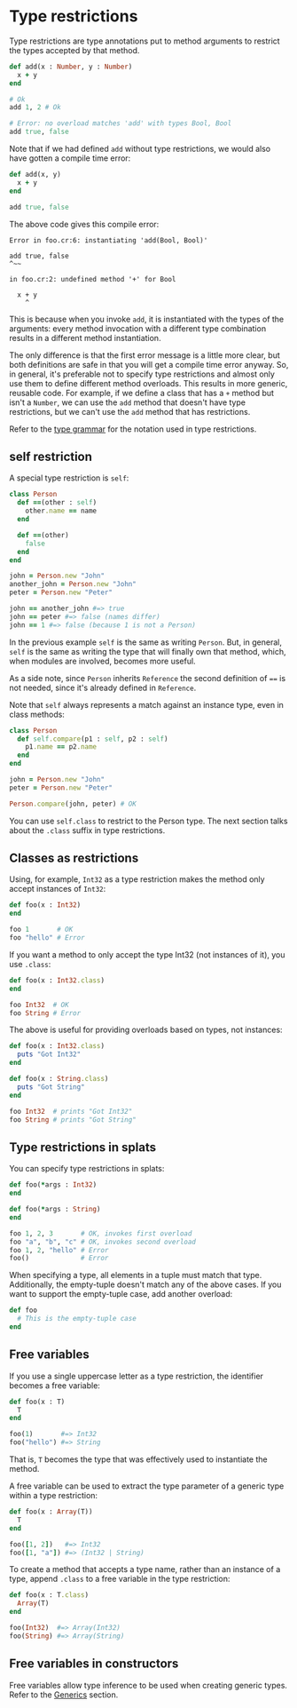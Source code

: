# Type restrictions

Type restrictions are type annotations put to method arguments to restrict the types accepted by that method.

```ruby
def add(x : Number, y : Number)
  x + y
end

# Ok
add 1, 2 # Ok

# Error: no overload matches 'add' with types Bool, Bool
add true, false
```

Note that if we had defined `add` without type restrictions, we would also have gotten a compile time error:

```ruby
def add(x, y)
  x + y
end

add true, false
```

The above code gives this compile error:

```
Error in foo.cr:6: instantiating 'add(Bool, Bool)'

add true, false
^~~

in foo.cr:2: undefined method '+' for Bool

  x + y
    ^
```

This is because when you invoke `add`, it is instantiated with the types of the arguments: every method invocation with a different type combination results in a different method instantiation.

The only difference is that the first error message is a little more clear, but both definitions are safe in that you will get a compile time error anyway. So, in general, it's preferable not to specify type restrictions and almost only use them to define different method overloads. This results in more generic, reusable code. For example, if we define a class that has a `+` method but isn't a `Number`, we can use the `add` method that doesn't have type restrictions, but we can't use the `add` method that has restrictions.

Refer to the [type grammar](type_grammar.html) for the notation used in type restrictions.

## self restriction

A special type restriction is `self`:

```ruby
class Person
  def ==(other : self)
    other.name == name
  end

  def ==(other)
    false
  end
end

john = Person.new "John"
another_john = Person.new "John"
peter = Person.new "Peter"

john == another_john #=> true
john == peter #=> false (names differ)
john == 1 #=> false (because 1 is not a Person)
```

In the previous example `self` is the same as writing `Person`. But, in general, `self` is the same as writing the type that will finally own that method, which, when modules are involved, becomes more useful.

As a side note, since `Person` inherits `Reference` the second definition of `==` is not needed, since it's already defined in `Reference`.

Note that `self` always represents a match against an instance type, even in class methods:

```ruby
class Person
  def self.compare(p1 : self, p2 : self)
    p1.name == p2.name
  end
end

john = Person.new "John"
peter = Person.new "Peter"

Person.compare(john, peter) # OK
```

You can use `self.class` to restrict to the Person type. The next section talks about the `.class` suffix in type restrictions.

## Classes as restrictions

Using, for example, `Int32` as a type restriction makes the method only accept instances of `Int32`:

```ruby
def foo(x : Int32)
end

foo 1       # OK
foo "hello" # Error
```

If you want a method to only accept the type Int32 (not instances of it), you use `.class`:

```ruby
def foo(x : Int32.class)
end

foo Int32  # OK
foo String # Error
```

The above is useful for providing overloads based on types, not instances:

```ruby
def foo(x : Int32.class)
  puts "Got Int32"
end

def foo(x : String.class)
  puts "Got String"
end

foo Int32  # prints "Got Int32"
foo String # prints "Got String"
```

## Type restrictions in splats

You can specify type restrictions in splats:

```ruby
def foo(*args : Int32)
end

def foo(*args : String)
end

foo 1, 2, 3       # OK, invokes first overload
foo "a", "b", "c" # OK, invokes second overload
foo 1, 2, "hello" # Error
foo()             # Error
```

When specifying a type, all elements in a tuple must match that type. Additionally, the empty-tuple doesn't match any of the above cases. If you want to support the empty-tuple case, add another overload:

```ruby
def foo
  # This is the empty-tuple case
end
```

## Free variables

If you use a single uppercase letter as a type restriction, the identifier becomes a free variable:

```ruby
def foo(x : T)
  T
end

foo(1)       #=> Int32
foo("hello") #=> String
```

That is, `T` becomes the type that was effectively used to instantiate the method.

A free variable can be used to extract the type parameter of a generic type within a type restriction:

```ruby
def foo(x : Array(T))
  T
end

foo([1, 2])   #=> Int32
foo([1, "a"]) #=> (Int32 | String)
```

To create a method that accepts a type name, rather than an instance of a type, append `.class` to a free variable in the type restriction:

```ruby
def foo(x : T.class)
  Array(T)
end

foo(Int32)  #=> Array(Int32)
foo(String) #=> Array(String)
```

## Free variables in constructors

Free variables allow type inference to be used when creating generic types. Refer to the [Generics](generics.html) section.

